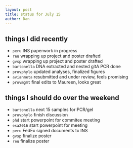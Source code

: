 ```yaml
---
layout: post
title: status for July 15
author: Dan
---
```


## things I did recently
* `peru` INS paperwork in progress 
* `reu` wrapping up project and poster drafted
* `gvsp` wrapping up project and poster drafted
* `bartonella` DNA extracted and nested gltA PCR done
* `provphylo` updated analyses, finalized figures
* `avianmeta` resubmitted and under review, feels promising
* `provmgmt` final edits to Maureen, looks great

## things I should do over the weekend
* `bartonella` next 15 samples for PCR/gel
* `provphylo` finish discussion
* `phd` start powerpoint for commitee meeting
* `esa2016` start powerpoint for meeting
* `peru` FedEx signed documents to INS
* `gvsp` finalize poster
* `reu` finalize poster

<i class='fa fa-code' style='color:pink'> </i>
